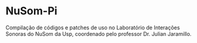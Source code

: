 # NuSom-Pi
Compilação de códigos e patches de uso no Laboratório de Interações Sonoras do NuSom da Usp, coordenado pelo professor Dr. Julian Jaramillo.
